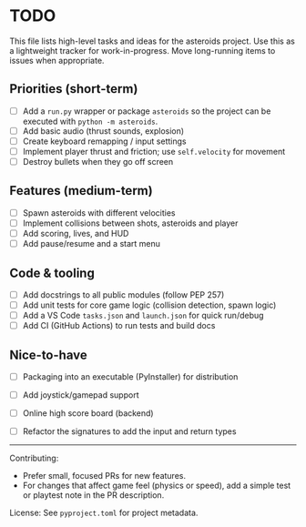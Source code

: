 # TODO

This file lists high-level tasks and ideas for the asteroids project. Use this as a lightweight tracker for work-in-progress. Move long-running items to issues when appropriate.

## Priorities (short-term)

- [ ] Add a `run.py` wrapper or package `asteroids` so the project can be executed with `python -m asteroids`.
- [ ] Add basic audio (thrust sounds, explosion)
- [ ] Create keyboard remapping / input settings
- [ ] Implement player thrust and friction; use `self.velocity` for movement
- [ ] Destroy bullets when they go off screen

## Features (medium-term)

- [ ] Spawn asteroids with different velocities
- [ ] Implement collisions between shots, asteroids and player
- [ ] Add scoring, lives, and HUD
- [ ] Add pause/resume and a start menu

## Code & tooling

- [ ] Add docstrings to all public modules (follow PEP 257)
- [ ] Add unit tests for core game logic (collision detection, spawn logic)
- [ ] Add a VS Code `tasks.json` and `launch.json` for quick run/debug
- [ ] Add CI (GitHub Actions) to run tests and build docs

## Nice-to-have

- [ ] Packaging into an executable (PyInstaller) for distribution
- [ ] Add joystick/gamepad support
- [ ] Online high score board (backend)
- [ ] Refactor the signatures to add the input and return types


---

Contributing:
- Prefer small, focused PRs for new features.
- For changes that affect game feel (physics or speed), add a simple test or playtest note in the PR description.

License: See `pyproject.toml` for project metadata.
